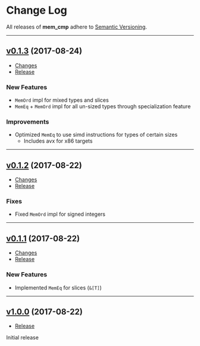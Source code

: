 # Change Log

All releases of **mem_cmp** adhere to [Semantic Versioning](http://semver.org/).

---

## [v0.1.3](https://github.com/nvzqz/mem-cmp-rs/tree/v0.1.3) (2017-08-24)

- [Changes](https://github.com/nvzqz/mem-cmp-rs/compare/v0.1.2...v0.1.3)
- [Release](https://github.com/nvzqz/mem-cmp-rs/releases/tag/v0.1.3)

### New Features
- `MemOrd` impl for mixed types and slices
- `MemEq` + `MemOrd` impl for all un-sized types through specialization feature

### Improvements
- Optimized `MemEq` to use simd instructions for types of certain sizes
    - Includes avx for x86 targets

---

## [v0.1.2](https://github.com/nvzqz/mem-cmp-rs/tree/v0.1.2) (2017-08-22)

- [Changes](https://github.com/nvzqz/mem-cmp-rs/compare/v0.1.1...v0.1.2)
- [Release](https://github.com/nvzqz/mem-cmp-rs/releases/tag/v0.1.2)

### Fixes
- Fixed `MemOrd` impl for signed integers

---

## [v0.1.1](https://github.com/nvzqz/mem-cmp-rs/tree/v0.1.1) (2017-08-22)

- [Changes](https://github.com/nvzqz/mem-cmp-rs/compare/v0.1.0...v0.1.1)
- [Release](https://github.com/nvzqz/mem-cmp-rs/releases/tag/v0.1.1)

### New Features
- Implemented `MemEq` for slices (`&[T]`)

---

## [v1.0.0](https://github.com/nvzqz/mem-cmp-rs/tree/v1.0.0) (2017-08-22)

- [Release](https://github.com/nvzqz/mem-cmp-rs/releases/tag/v1.0.0)

Initial release
